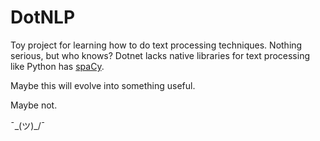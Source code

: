 # DotNLP

Toy project for learning how to do text processing techniques. Nothing serious, but who knows?
Dotnet lacks native libraries for text processing like Python has [spaCy](https://spacy.io/). 

Maybe this will evolve into something useful.

Maybe not.

¯\_(ツ)_/¯